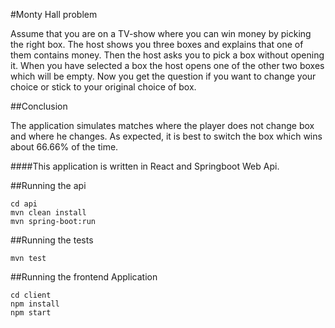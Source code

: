 #Monty Hall problem

Assume that you are on a TV-show where you can win money by picking the right box. The host shows you three boxes and explains that one of them contains money. Then the host asks you to pick a box without opening it. When you have selected a box the host opens one of the other two boxes which will be empty. Now you get the question if you want to change your choice or stick to your original choice of box.

##Conclusion 

The application simulates matches where the player does not change box and where he changes. As expected, it is best to switch the box which wins about 66.66% of the time.

####This application is written in React and Springboot Web Api.

##Running the api
```
cd api 
mvn clean install 
mvn spring-boot:run
```

##Running the tests
```
mvn test
```

##Running the frontend Application
```
cd client 
npm install 
npm start
```
